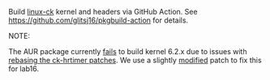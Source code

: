 Build [linux-ck](https://aur.archlinux.org/packages/linux-ck) kernel and headers via GitHub Action.
See https://github.com/glitsj16/pkgbuild-action for details.


NOTE:

The AUR package currently [fails](https://github.com/graysky2/linux-patches/commit/f6a7d5ea0cbb04b6a00caee62ece1d76270ea922#commitcomment-102059146) to build kernel 6.2.x due to issues with [rebasing the ck-hrtimer patches](https://github.com/graysky2/linux-patches/commit/f6a7d5ea0cbb04b6a00caee62ece1d76270ea922).
We use a slightly [modified](https://github.com/glitsj16/linux-ck/blob/main/ck-hrtimer-0008.patch) patch to fix this for lab16.
